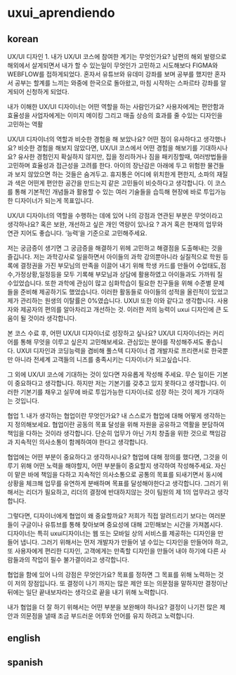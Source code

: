 # uxui_aprendiendo

korean
-
UX/UI 디자인
1.
내가 UX/UI 코스에 참여한 계기는 무엇인가요?
남편의 해외 발령으로 해외에서 살게되면서 내가 할 수 있는일이 무엇인가 고민하고 시도해보다 FIGMA와 WEBFLOW를 접하게되었다.
혼자서 유튜브와 유데미 강좌를 보며 공부를 했지만 혼자서 공부는 할계를 느끼는 와중에 한국으로 돌아왔고, 마침 시작하는 스파르타 강좌를 알게되어 신청하게 되었다.

내가 이해한 UX/UI 디자이너는 어떤 역할을 하는 사람인가요?
사용자에게는 편안함과 효율성을 사업자에게는 이미지 메이킹 그리고 매출 상승의 효과를 줄 수있는 디자인을 고민하는 역활

UX/UI 디자이너의 역할과 비슷한 경험을 해 보았나요? 어떤 점이 유사하다고 생각했나요?
비슷한 경험을 해보지 않았다면, UX/UI 코스에서 어떤 경험을 해보기를 기대하시나요?
유사한 경험인지 확실하지 않지만, 집을 정리하거나 짐을 패키징할때, 여러방법들을 고민하며 효율성과 접근성을 고려를 한다. 아이의 장난감은 아래에 두고 위험한 물건들과 보지 않았으면 하는 것들은 숨겨두고.
휴지통은 어디에 위치한게 편한지, 소파의 재질과 색은 어떤게 편안한 공간을 만드는지 같은 고민들이 비슷하다고 생각합니다.
이 코스를 통해 기본적인 개념들과 활용할 수 있는 여러 기술들을 습득해 현장에 바로 투입가능한 디자이너가 되는게 목표입니다.

UX/UI 디자이너의 역할을 수행하는 데에 있어 나의 강점과 연관된 부분은 무엇이라고 생각하나요?
혹은 보완, 개선하고 싶은 개인 역량이 있나요 ?
과거 혹은 현재의 업무와 연관 지어도 좋습니다. ‘능력’을 기준으로 고민해주세요.

저는 궁금증이 생기면 그 궁금증을 해결하기 위헤 고민하고 해결점을 도출해내는 것을 즐깁니다. 저는 과학강사로 일을하면서 아이들의 과학 강의뿐아니라 실질적으로 학원 등록에 결정권을 가진 부모님의 만족을 이끌어 내기 위해 학생 카드를 만들어 수업태도,점수,가정상황,일정등을 모두 기록해 부모님과 상담에 활용하였고 아이들과도 가까워 질 수있었습니다. 또한 과학에 관심이 많고 심화학습이 필요한 친구들을 위해 수준별 문제들을 준비해 제공하기도 했었습니다. 이러한 활동들로 아이들의 성적을 올린적이 있었고 제가 관리하는 원생의 이탈률은 0%였습니다.
UXUI 또한 이와 같다고 생각합니다. 사용자와 제공자의 편의를 알아차리고 개선하는 것. 이러한 저의 능력이 uxui 디자인에 큰 도움이 될 것이라 생각합니다.

본 코스 수료 후, 어떤 UX/UI 디자이너로 성장하고 싶나요?
UX/UI 디자이너라는 커리어를 통해 무엇을 이루고 싶은지 고민해보세요.
관심있는 분야를 작성해주셔도 좋습니다.
UXUI 디자인과 코딩능력을 겸비해 풀스텍 디자이너 겸 개발자로 프리랜서로 한국뿐만 아니라 전세계 고객들의 니즈를 충족시키는 디자이너가 되고싶습니다.

그 외에 UX/UI 코스에 기대하는 것이 있다면 자유롭게 작성해 주세요.
무슨 일이든 기본이 중요하다고 생각합니다.
하지만 저는 기본기를 갖추고 있지 못하다고 생각합니다.
이러한 기본기를 채우고 실무에 바로 투입가능한 디자이너로 성장 하는 것이 제가 기대하는 것입니다.

협업
1.
내가 생각하는 협업이란 무엇인가요?
내 스스로가 협업에 대해 어떻게 생각하는지 정의해보세요.
협업이란 공동의 목표 달성을 위해 자원을 공유하고 역활을 분담하여 책임을 다하는 것이라 생각합니다.
단순히 업무가 아닌 가치 창출을 위한 것으로 책임감과 지속적인 의사소통이 함께하여야 한다고 생각합니다.

협업에는 어떤 부분이 중요하다고 생각하시나요?
협업에 대해 정의를 했다면, 그것을 이루기 위해 어떤 노력을 해야할지, 어떤 부분들이 중요할지 생각하여 작성해주세요.
자신이 맡은 바에 책임을 다하고 지속적인 의사소통으로 공통의 목표를 되새기면서 동시에 상황을 체크해 업무를 유연하게 분배하며 목표를 달성해야한다고 생각합니다.
그러기 위해서는 리더가 필요하고, 리더의 결정에 반대하지않는 것이 팀원의 제 1의 업무라고 생각합니다.

그렇다면, 디자이너에게 협업이 왜 중요할까요?
저희가 직접 알려드리기 보다는 여러분들이 구글이나 유튜브를 통해 찾아보며 중요성에 대해 고민해보는 시간을 가져봅시다.
디자이너는 특히 uxui디자이너는 웹 또는 모바일 상의 서비스를 제공하는 디자인을 만들어 냅니다. 그러기 위해서는 먼저 개발자가 만들어 낼 수있는 디자인을 만들어야 하고, 또 사용자에게 편리한 디자인, 고객에게는 만족할 디자인을 만들어 내야 하기에 다른 사람들과의 작업이 필수 불가결이라고 생각합니다.

협업을 함에 있어 나의 강점은 무엇인가요?
목표를 정하면 그 목표를 위해 노력하는 것이 저의 장점입니다.
또 결정이 나기 까지는 많은 제안 또는 의문점을 말하지만 결정이난 뒤에는 일단 끝내보자라는 생각으로 끝을 내기 위해 노력합니다.

내가 협업을 더 잘 하기 위해서는 어떤 부분을 보완해야 하나요?
결정이 나기전 많은 제안과 의문점을 낼때 조금 부드러운 어투와 언어를 유지 하려고 노력합니다.


english
-



spanish
-
